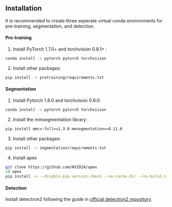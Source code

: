 ## Installation

It is recommended to create three seperate virtual conda environments for pre-training, segmentation, and detection.

#### Pre-training

1. Install PyTorch 1.7.0+ and torchvision 0.8.1+ :

```bash
conda install -c pytorch pytorch torchvision
```

2. Install other packages:

```bash
pip install -r pretraining/requirements.txt
```

#### Segmentation

1. Install Pytorch 1.8.0 and torchvision 0.9.0:

```bash
conda install -c pytorch pytorch torchvision
```

2. Install the mmsegmentation library:

```bash
pip install mmcv-full==1.3.0 mmsegmentation==0.11.0
```

3. Install other packages:

```bash
pip install -r segmentation/requirements.txt
```

4. Install apex

```bash
git clone https://github.com/NVIDIA/apex
cd apex
pip install -v --disable-pip-version-check --no-cache-dir --no-build-isolation --config-settings "--global-option=--cpp_ext" --config-settings "--global-option=--cuda_ext" ./
```

#### Detection

Install detectron2 following the guide in [official detectron2 repository](https://github.com/facebookresearch/detectron2).